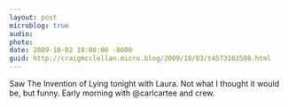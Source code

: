 ```yaml
---
layout: post
microblog: true
audio: 
photo: 
date: 2009-10-02 18:00:00 -0600
guid: http://craigmcclellan.micro.blog/2009/10/03/t4573163508.html
---
```

Saw The Invention of Lying tonight with Laura.  Not what I thought it would be, but funny.  Early morning with @carlcartee and crew.
